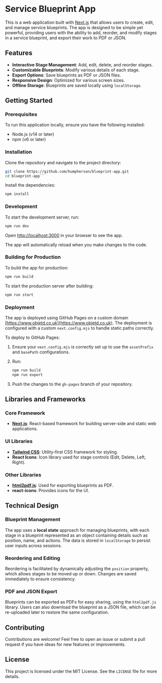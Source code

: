 # Service Blueprint App

This is a web application built with [Next.js](https://nextjs.org) that allows users to create, edit, and manage service blueprints. The app is designed to be simple yet powerful, providing users with the ability to add, reorder, and modify stages in a service blueprint, and export their work to PDF or JSON.

## Features

- **Interactive Stage Management**: Add, edit, delete, and reorder stages.
- **Customizable Blueprints**: Modify various details of each stage.
- **Export Options**: Save blueprints as PDF or JSON files.
- **Responsive Design**: Optimized for various screen sizes.
- **Offline Storage**: Blueprints are saved locally using `localStorage`.

## Getting Started

### Prerequisites

To run this application locally, ensure you have the following installed:

- Node.js (v14 or later)
- npm (v6 or later)

### Installation

Clone the repository and navigate to the project directory:

```bash
git clone https://github.com/humpherson/blueprint-app.git
cd blueprint-app``
```

Install the dependencies:

```bash
npm install
```

### Development

To start the development server, run:

```bash
npm run dev
```

Open [http://localhost:3000](http://localhost:3000) in your browser to see the app.

The app will automatically reload when you make changes to the code.

### Building for Production

To build the app for production:

```bash
npm run build
```

To start the production server after building:

```bash
npm run start
```

### Deployment

The app is deployed using GitHub Pages on a custom domain [https://www.objetd.co.uk](https://www.objetd.co.uk). The deployment is configured with a custom `next.config.mjs` to handle static paths correctly.

To deploy to GitHub Pages:

1.  Ensure your `next.config.mjs` is correctly set up to use the `assetPrefix` and `basePath` configurations.

2.  Run:
    ```bash
    npm run build
    npm run export
    ```
3.  Push the changes to the `gh-pages` branch of your repository.

## Libraries and Frameworks

### Core Framework

- **[Next.js](https://nextjs.org/)**: React-based framework for building server-side and static web applications.

### UI Libraries

- **[Tailwind CSS](https://tailwindcss.com/)**: Utility-first CSS framework for styling.
- **React Icons**: Icon library used for stage controls (Edit, Delete, Left, Right).

### Other Libraries

- **[html2pdf.js](https://github.com/eKoopmans/html2pdf.js/)**: Used for exporting blueprints as PDF.
- **react-icons**: Provides icons for the UI.

## Technical Design

### Blueprint Management

The app uses a **local state** approach for managing blueprints, with each stage in a blueprint represented as an object containing details such as position, name, and actions. The data is stored in `localStorage` to persist user inputs across sessions.

### Reordering and Editing

Reordering is facilitated by dynamically adjusting the `position` property, which allows stages to be moved up or down. Changes are saved immediately to ensure consistency.

### PDF and JSON Export

Blueprints can be exported as PDFs for easy sharing, using the `html2pdf.js` library. Users can also download the blueprint as a JSON file, which can be re-uploaded later to restore the same configuration.

## Contributing

Contributions are welcome! Feel free to open an issue or submit a pull request if you have ideas for new features or improvements.

## License

This project is licensed under the MIT License. See the `LICENSE` file for more details.
